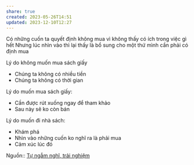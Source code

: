 ```yaml
---
share: true
created: 2023-05-26T14:51
updated: 2023-12-10T12:27
---
```


Có những cuốn ta quyết định không mua vì không thấy có ích trong việc gì hết Nhưng lúc nhìn vào thì lại thấy là bổ sung cho một thứ mình cần phải có định mua

Lý do không muốn mua sách giấy
-   Chúng ta không có nhiều tiền
-   Chúng ta không có thời gian

Lý do muốn mua sách giấy:
-   Cần được rút xuống ngay để tham khảo
-   Sau này sẽ ko còn bán

Lý do muốn đi nhà sách:
- Khám phá
- Nhìn vào những cuốn ko nghĩ ra là phải mua
- Cảm xúc lúc đó

Nguồn:: [Tự ngẫm nghĩ, trải nghiệm](../../../%CE%9E%20Ngu%E1%BB%93n/T%E1%BB%B1%20ng%E1%BA%ABm%20ngh%C4%A9,%20tr%E1%BA%A3i%20nghi%E1%BB%87m.md)
